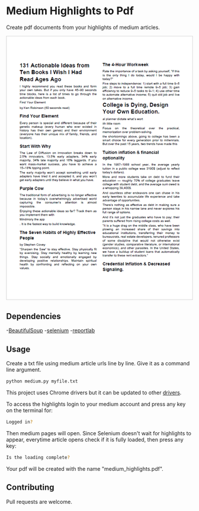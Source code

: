 # Medium Highlights to Pdf

Create pdf documents from your highlights of medium articles.

![alt text](https://github.com/fileames/Medium-Highlights-to-Pdf/blob/master/img/image.PNG?raw=true)

## Dependencies

-[BeautifulSoup](https://pypi.org/project/beautifulsoup4/) 
-[selenium](https://pypi.org/project/selenium/) 
-[reportlab](https://pypi.org/project/reportlab/)


## Usage

Create a txt file using medium article urls line by line.
Give it as a command line argument.

```bash
python medium.py myfile.txt
```

This project uses Chrome drivers but it can be updated to other [drivers](https://www.selenium.dev/documentation/en/webdriver/driver_requirements/).

To access the highlights login to your medium account and press any key on the terminal for:
```bash
Logged in?
```

Then medium pages will open. Since Selenium doesn't wait for highlights to appear, everytime article opens check if it is fully loaded, then press any key:
```bash
Is the loading complete?
```
Your pdf will be created with the name "medium_highlights.pdf".


## Contributing
Pull requests are welcome. 

